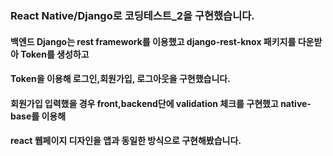 ### React Native/Django로 코딩테스트_2을 구현했습니다.
#### 백엔드 Django는 rest framework를 이용했고 django-rest-knox 패키지를 다운받아 Token를 생성하고 
#### Token을 이용해 로그인,회원가입, 로그아웃을 구현했습니다.
#### 회원가입 입력했을 경우 front,backend단에 validation 체크를 구현했고 native-base를 이용해 
#### react 웹페이지 디자인을 앱과 동일한 방식으로 구현해봤습니다.
